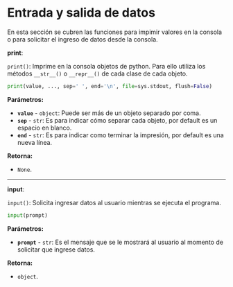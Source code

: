 # Entrada y salida de datos

En esta sección se cubren las funciones para impimir valores en la consola o para solicitar el ingreso de datos desde la consola.

**print**:

`print()`: Imprime en la consola objetos de python. Para ello utiliza los métodos `__str__()` o `__repr__()` de cada clase de cada objeto.
```python
print(value, ..., sep=' ', end='\n', file=sys.stdout, flush=False)
```

**Parámetros:**
- **`value`** \- `object`: Puede ser más de un objeto separado por coma.
- **`sep`** \- `str`: Es para indicar cómo separar cada objeto, por default es un espacio en blanco.
- **`end`** \- `str`: Es para indicar como terminar la impresión, por default es una nueva línea.

**Retorna:**
-  `None`.

---
**input**:

`input()`: Solicita ingresar datos al usuario mientras se ejecuta el programa.
```python
input(prompt)
```

**Parámetros:**
- **`prompt`** \- `str`: Es el mensaje que se le mostrará al usuario al momento de solicitar que ingrese datos.

**Retorna:**
-  `object`.

